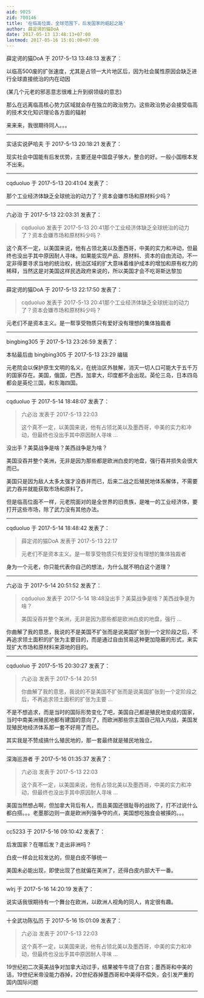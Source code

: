 ```yaml
---
aid: 9025
zid: 700146
title: '在临高位面，全球范围下，后发国家的崛起之路'
author: 薛定谔的猫DoA
date: 2017-05-13 13:48:13+07:00
lastmod: 2017-05-16 15:01:00+07:00
---
```


薛定谔的猫DoA 于 2017-5-13 13:48:13 发表了：

以临高500废的扩张速度，尤其是占领一大片地区后，因为社会属性原因会缺乏进行全球直接统治的内在动因

(某几个元老的邪恶意志很难上升到纲领级的意志)

那么在远离临高核心势力区域就会存在独立的政治势力。这些政治势必会接受临高的技术文化知识理论各方面的辐射

来来来，我很期待同人。。。

---------

实话实说萨哈夫 于 2017-5-13 20:18:21 发表了：

现实社会中国能有后发优势，主要还是中国盘子够大，整合的好。一般小国根本发不出来。

---------

cqduoluo 于 2017-5-13 20:41:04 发表了：

那个工业经济体缺乏全球统治的动力了？资本会嫌市场和原材料少吗？

---------

六必治 于 2017-5-13 22:03:31 发表了：

> cqduoluo 发表于 2017-5-13 20:41那个工业经济体缺乏全球统治的动力了？资本会嫌市场和原材料少吗？



这个真不一定，以美国来说，他有占领北美以及墨西哥，中美的实力和冲动，但最终也没出手其中原因耐人寻味。如果能实现产品、原材料、资本的自由流动，不一定非得要寻求当地的统治权，统治区域的扩大意味着维护成本的增加和原有权力的稀释，当然这是对美国这样民选政府来说的，所以美国才会不吃哥斯达黎加

---------

薛定谔的猫DoA 于 2017-5-13 22:17:50 发表了：

> cqduoluo 发表于 2017-5-13 20:41那个工业经济体缺乏全球统治的动力了？资本会嫌市场和原材料少吗？



元老们不是资本主义。是一帮享受物质只有爱好没有理想的集体独裁者

---------

bingbing305 于 2017-5-13 23:26:59 发表了：

本帖最后由 bingbing305 于 2017-5-13 23:29 编辑 

元老院会以保护原生文明的名义，在统治区外肢解，消灭一切人口可能大于五千万的国家存在。美国，俄国，巴西，加拿大，印度都不会出现。英伦三岛，日本四岛都会是英伦三国，和东海四国。

---------

cqduoluo 于 2017-5-14 18:48:07 发表了：

> 六必治 发表于 2017-5-13 22:03
> 
> 这个真不一定，以美国来说，他有占领北美以及墨西哥，中美的实力和冲动，但最终也没出手其中原因耐人寻味 ...



没出手？美莫战争是啥？美西战争是为啥？

美国没吞并整个美洲，无非是因为那些都是欧洲白皮的地盘，强行吞并损失会很大而已。

美国只是因为敌人太多太强才没吞并而已，后来二战之后殖民地体系解体，不需要武力吞并就能获取市场和原料了。

但是临高位面不一样，元老院面对的是全世界的旧贵族，是唯一的工业经济体，要打开这些市场，除了武力没有其他办法。

---------

cqduoluo 于 2017-5-14 18:48:42 发表了：

> 薛定谔的猫DoA 发表于 2017-5-13 22:17
> 
> 元老们不是资本主义。是一帮享受物质只有爱好没有理想的集体独裁者



身为一个元老，你只能代表你自己的想法，为什么就不明白这个道理？

---------

六必治 于 2017-5-14 20:51:52 发表了：

> cqduoluo 发表于 2017-5-14 18:48没出手？美莫战争是啥？美西战争是为啥？
> 
> 美国没吞并整个美洲，无非是因为那些都是欧洲白皮的地盘，强行 ...



你曲解了我的意思，我说的不是美国不扩张而是说美国扩张到一个定阶段之后，不再追求领土面积的扩张为主要目的，而是通过自由贸易这种更加隐蔽的形式，来实现扩大市场和原材料来源地的目的。

---------

cqduoluo 于 2017-5-15 20:30:27 发表了：

> 六必治 发表于 2017-5-14 20:51
> 
> 你曲解了我的意思，我说的不是美国不扩张而是说美国扩张到一个定阶段之后，不再追求领土面积的扩张为主要 ...



不是不想追求，而是当时的国际形势变化了吧，美国自己都是殖民地变成的国家，当时中南美洲殖民地都有建国的意向了，而欧洲那些宗主国自己陷入内战，美国发现殖民地经济体系那一套不好用了而已。

其实我是不赞成搞什么殖民地的，那一套最终就是殖民地独立。

---------

深海巡游者 于 2017-5-16 01:35:37 发表了：

> 六必治 发表于 2017-5-13 22:03
> 
> 这个真不一定，以美国来说，他有占领北美以及墨西哥，中美的实力和冲动，但最终也没出手其中原因耐人寻味 ...



美国当然想占啊，但加拿大背后有人，而且美国还很耻辱的战败了，打不过说什么都白搭。。。老墨那边则一直是欧洲列强争夺的点，美国想吃独食会被揍的。。。

---------

cc5233 于 2017-5-16 09:10:42 发表了：

后发国家？在哪后发？走出非洲吗？

白皮一样会比较发达的，但是白皮不够统一

美国未必能出现，即使出现了也就偏在美洲了，还得白皮内部大干一番。

---------

wlrj 于 2017-5-16 14:20:19 发表了：

说实话我很期待有一个舞台在欧洲，以欧洲人视角的同人，肯定很有趣。

---------

十全武功陈弘历 于 2017-5-16 15:01:09 发表了：

> 六必治 发表于 2017-5-13 22:03
> 
> 这个真不一定，以美国来说，他有占领北美以及墨西哥，中美的实力和冲动，但最终也没出手其中原因耐人寻味 ...



19世纪初二次英美战争对加拿大动过手，结果被牛牛烧了白宫；墨西哥和中美的话，19世纪米帝没能力吞掉，20世纪吞掉墨西哥和中美得不偿失，会引发严重的国内国际问题

---------

